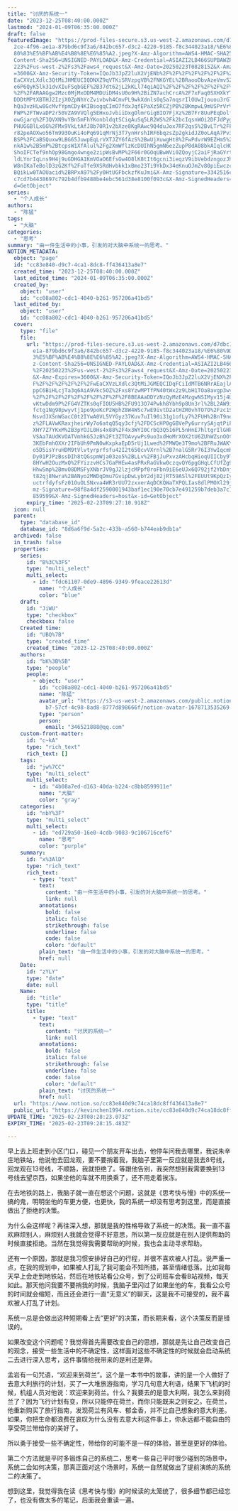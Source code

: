 ```yaml
---
title: "讨厌的系统一"
date: "2023-12-25T08:40:00.000Z"
lastmod: "2024-01-09T06:35:00.000Z"
draft: false
featuredImage: "https://prod-files-secure.s3.us-west-2.amazonaws.com/d7dbc101-8\
  2ce-4f96-ae1a-879bd6c9f3a6/842bc657-d3c2-4220-9185-f8c344023a18/%E6%80%9D%E8%\
  80%83%E5%BF%AB%E4%B8%8E%E6%85%A2.jpeg?X-Amz-Algorithm=AWS4-HMAC-SHA256&X-Amz-\
  Content-Sha256=UNSIGNED-PAYLOAD&X-Amz-Credential=ASIAZI2LB466SUPBAWZP%2F20250\
  223%2Fus-west-2%2Fs3%2Faws4_request&X-Amz-Date=20250223T082815Z&X-Amz-Expires\
  =3600&X-Amz-Security-Token=IQoJb3JpZ2luX2VjENb%2F%2F%2F%2F%2F%2F%2F%2F%2F%2Fw\
  EaCXVzLXdlc3QtMiJHMEUCIQDNXZ9qVTKiSRVzpgVB%2FNKGYEL%2BRaooDbvAzeVmv52YuwIgRVD\
  e6P6QyK5lk31dvXIuFSqbGEF%2B37dt62jL2kKLl74qiAQI%2F%2F%2F%2F%2F%2F%2F%2F%2F%2F\
  %2F%2FARAAGgw2Mzc0MjMxODM4MDUiDM4sU0o9H%2BiZN7achCrcA%2F7xFaq0SXHXkYTmVAHha51\
  DDDtMPtXBTHJ2IzjXOZpNhYcZvivbvh4CmvPL9wkXdnls0q5a7nqsrIlOUwIjouou3rGTdY1VVmOm\
  hQa3vzHLw8GcMvfYpmCDy4KIBsogqCImO7fdxJqfEPaXz5RCZjPB%2BKmpwL9mUSPrVr%2FjSR5%2\
  FWP%2FTWvaDP2r50VZA9VVQlg5EHxoJvbiiDxgOlmrGigBIO7FjXz%2B7Fr8UuPEqDolf9yHnM%2B\
  owGjarq%2F3QVXN9vYBn5mFhYKonbldqtSCiqAuSq5LR2WS%2Fk2bcIqsnWOi2DFJdPygjJNXEE3d\
  PHUGGBlLx6G%2FMx9VkLtAfJ8b70R1v2bXze8KgRAwc9Q4duJox7RF2qsS%2BvLTr%2FFWvxP7zhe\
  r82peAOXwo56Tm993OuKi4oPq691qMrNj3T7ynHrshIRF6bqzsZp2gkidJZ0oLAqA7Pv38RSnDodP\
  BSP%2FCaBSQuxw9LBG65JuwpEqLrVXTJZY6fAzS%2BwUjXuwgHt8%2FwPdvrW9EZHm5%2BNU6JRYo\
  nkA1w%2B5mP%2BtcpsW1XfAlul%2Fg2XmWflzKcDUIhN5gmN6ezZupP8dA08bkAIqlcHOkAsUQsRq\
  ShoIFCTef9nhOp98Gmgo4wnge2zipWsBvMP%2F66r0GOqUBwWVi0ZQoyjC2aiFjRaGYrtBfum%2BD\
  ldLYnrIqLns9H4j9uGDHGA1KmVOaO6EfsGw4O8lK8tIt6gcni3ieqzV9ibVebdzngozJhMCzB6v7L\
  W8nIKaTeBolD3zG2Kf%2FuTfe9XSRdHvbkk1xBmo23Ti9YkDx34eKnuOJmZv80piEwczct89coD54\
  BQikLw0TAOUacid%2BRPxA97%2Fy0HtUGFbckzfKuJmi&X-Amz-Signature=3342516ca20409df\
  c7cd7b4438697c792b4dfb9488be4ebc561d38e8100f093c&X-Amz-SignedHeaders=host&x-i\
  d=GetObject"
series:
  - "个人成长"
authors:
  - "陈猛"
tags:
  - "大脑"
categories:
  - "思考"
summary: "由一件生活中的小事，引发的对大脑中系统一的思考。"
NOTION_METADATA:
  object: "page"
  id: "cc83e840-d9c7-4ca1-8dc8-ff436413a8e7"
  created_time: "2023-12-25T08:40:00.000Z"
  last_edited_time: "2024-01-09T06:35:00.000Z"
  created_by:
    object: "user"
    id: "cc08a802-cdc1-4040-b261-957206a41bd5"
  last_edited_by:
    object: "user"
    id: "cc08a802-cdc1-4040-b261-957206a41bd5"
  cover:
    type: "file"
    file:
      url: "https://prod-files-secure.s3.us-west-2.amazonaws.com/d7dbc101-82ce-4f96-a\
        e1a-879bd6c9f3a6/842bc657-d3c2-4220-9185-f8c344023a18/%E6%80%9D%E8%80%8\
        3%E5%BF%AB%E4%B8%8E%E6%85%A2.jpeg?X-Amz-Algorithm=AWS4-HMAC-SHA256&X-Am\
        z-Content-Sha256=UNSIGNED-PAYLOAD&X-Amz-Credential=ASIAZI2LB466R6C5O2FO\
        %2F20250223%2Fus-west-2%2Fs3%2Faws4_request&X-Amz-Date=20250223T082710Z\
        &X-Amz-Expires=3600&X-Amz-Security-Token=IQoJb3JpZ2luX2VjENX%2F%2F%2F%2\
        F%2F%2F%2F%2F%2F%2FwEaCXVzLXdlc3QtMiJGMEQCIDqFCiIdMTB6NRrAEajlAoO9ZUTs1\
        ppC6BiHLcjTa3q6AiA9Vkc5OZ%2Fxs8YzwMPTfPN40tWx2z9LbH1TOa8avgp3wyqIBAj%2B\
        %2F%2F%2F%2F%2F%2F%2F%2F%2F%2F8BEAAaDDYzNzQyMzE4MzgwNSIMyv15j4UCDD6X5vr\
        vKtwDdm9P%2FG4VZTKs0qFIOU5HB%2FU913O74Pwkh8Ybh9p8Un3rl%2BL2AW9iqwOVHvvG\
        fctg1Ng98pwyvtj1po9poKcP2WphZ8W4WSc7wE9ivtD2atHZR0vhTO7O%2Fzc1SmlXjzC6U\
        NsvdJXSnWGacC0t2IYwA0VL5VYGyz37Kuv7uIl90i31g1ofLy7%2FUH%2BnT9ne2m%2F1zU\
        z%2FLAVwKRaxjheirWy7o6atqQ5qy3cfj%2FDCScHP0gGBVePy6urrySAjqtPiFqKT4%2B3\
        XHY7Z7YKxM%2B3pYOJL0Hs4x88%2F4x3WYI0CrbQ3Q516PL5nHnE7hltgrIlGHko3NsdnCY\
        VSAa7AUdKVOATVmhkG5JzB%2Ft3ZTOAvywPs9uo3xdHoMrXOX2tU6ZUhWZsnOOtuNqYOSeT\
        3KEbFmhOXXr2IFbUh9PmN0wKxpkaEpD5rUj1Lwed%2FMWQe3T9mo%2BFRuJWAKYHsYPX%2B\
        o5D5isYruHDM9tVlvtyrprfsfu42I2t650cvVXrnl%2B7nalG5Rr76I3YwIqcmhmo9SJgyI\
        Dy01PJPzBssDIh8tQGspmWja03zo5%2BLLv%2FBjJuPxvzAHcbqHioqUIICby9T5YJQIvyT\
        8HYwH2OuzMxQ%2FYizzvHCs7GaPHEw4asPRxRaGVkw0czqvQY6pgGHqLCfUfZg9bNAlo008\
        HhwSmp%2BmvO8DMSFyXNbrJV9gJ2lzjcMPpf0roFbn9iE6eUJx6Q792jf2YbDnjmenBRNAU\
        t82qj8Nwra%2BANyo2MWDqDmu7GvipDwLybY2dj82jRT59ASl%2FEUUt9KpQzIygztR1fGk\
        uctrfdyfsFz01OuOLSNxva4WR3rUU72zxxerAqDCKQWaTXPQLIas8dlPMOXl29jek4K&X-A\
        mz-Signature=98f8a4df2590001943baf1ec190e70cb7e491259b7deb3a7c1a0da98fc\
        859599&X-Amz-SignedHeaders=host&x-id=GetObject"
      expiry_time: "2025-02-23T09:27:10.918Z"
  icon: null
  parent:
    type: "database_id"
    database_id: "8d6a6f9d-5a2c-433b-a560-b744eab9db1a"
  archived: false
  in_trash: false
  properties:
    series:
      id: "B%3C%3FS"
      type: "multi_select"
      multi_select:
        - id: "fdc61107-0de9-4896-9349-9feace22613d"
          name: "个人成长"
          color: "blue"
    draft:
      id: "JiWU"
      type: "checkbox"
      checkbox: false
    Created time:
      id: "UBQ%7B"
      type: "created_time"
      created_time: "2023-12-25T08:40:00.000Z"
    authors:
      id: "bK%3B%5B"
      type: "people"
      people:
        - object: "user"
          id: "cc08a802-cdc1-4040-b261-957206a41bd5"
          name: "陈猛"
          avatar_url: "https://s3-us-west-2.amazonaws.com/public.notion-static.com/775523\
            b7-57cf-4c98-8ad8-8777d898666f/notion-avatar-1678713535269.png"
          type: "person"
          person:
            email: "346521888@qq.com"
    custom-front-matter:
      id: "c~kA"
      type: "rich_text"
      rich_text: []
    tags:
      id: "jw%7CC"
      type: "multi_select"
      multi_select:
        - id: "4b08a7ed-d163-40da-b224-c8bb8599911e"
          name: "大脑"
          color: "gray"
    categories:
      id: "nbY%3F"
      type: "multi_select"
      multi_select:
        - id: "ed729a50-16e0-4cdb-9083-9c106716cef6"
          name: "思考"
          color: "purple"
    summary:
      id: "x%3AlD"
      type: "rich_text"
      rich_text:
        - type: "text"
          text:
            content: "由一件生活中的小事，引发的对大脑中系统一的思考。"
            link: null
          annotations:
            bold: false
            italic: false
            strikethrough: false
            underline: false
            code: false
            color: "default"
          plain_text: "由一件生活中的小事，引发的对大脑中系统一的思考。"
          href: null
    Date:
      id: "zYLY"
      type: "date"
      date: null
    Name:
      id: "title"
      type: "title"
      title:
        - type: "text"
          text:
            content: "讨厌的系统一"
            link: null
          annotations:
            bold: false
            italic: false
            strikethrough: false
            underline: false
            code: false
            color: "default"
          plain_text: "讨厌的系统一"
          href: null
  url: "https://www.notion.so/cc83e840d9c74ca18dc8ff436413a8e7"
  public_url: "https://kevinchen1994.notion.site/cc83e840d9c74ca18dc8ff436413a8e7"
UPDATE_TIME: "2025-02-23T08:28:23.073Z"
EXPIRY_TIME: "2025-02-23T09:28:15.483Z"

---
```

<link rel="stylesheet" href="https://cdn.jsdelivr.net/npm/katex@0.16.2/dist/katex.min.css" integrity="sha384-bYdxxUwYipFNohQlHt0bjN/LCpueqWz13HufFEV1SUatKs1cm4L6fFgCi1jT643X" crossorigin="anonymous">


早上去上班走到小区门口，碰见一个朋友开车出去，他停车问我去哪里，我说朱辛庄地铁站，他说他去回龙观，要不要捎着我，我脑子里第一反应就是我去8号线，回龙观在13号线，不顺路，我就拒绝了。等跟他告别，我突然想到我需要换到13号线去望京西，如果坐他的车就不用换乘了，还不用走着挨冻。


在去地铁的路上，我脑子就一直在想这个问题，这就是《思考快与慢》中的系统一搞的鬼，明明坐他的车更方便，也更快，我的系统一却没有思考到这里，而是直接做出了拒绝的决策。


为什么会这样呢？再往深入想，那就是我的性格导致了系统一的决策。我一直不喜欢麻烦别人，麻烦别人我就会觉得不好意思，所以第一反应就是在别人提供帮助的时候直接拒绝。当然在我觉得我需要帮助的时候，我也会主动寻求帮助。


还有一个原因，那就是我习惯安排好自己的行程，并很不喜欢被人打乱。说严重一点，在我的规划中，如果被人打乱了我可能会不知所措，甚至情绪低落。比如我每天早上会走到地铁站，然后在地铁站看公众号，到了公司班车会看B站视频，每天如此。那天他问我要不要捎我的时候，我脑子里闪过了如果坐他的车，我看公众号的时间就会缩短，而且还会进行一直“无意义”的聊天，这是我不可接受的，我不喜欢被人打乱了计划。


系统一总是会做出这种短期看上去“更好”的决策，而长期来看，这个决策反而是错误的。


如果改变这个问题呢？我觉得首先需要改变自己的思想，那就是先让自己改变自己的观念，接受一些生活中的不确定性，这样面对这些不确定性的时候就会启动系统二去进行深入思考，这件事情给我带来的是利还是弊。


孟岩有一句咒语，“欢迎来到荷兰”。这个是一本书中的故事，讲的是一个人做好了去意大利旅行的计划，买了一大堆旅游指南，学习几句意大利语，结果下飞机的时候，机组人员对他说：欢迎来到荷兰。什么？我要去的是意大利啊，我怎么来到荷兰了？因为飞行计划有变，所以只能停在荷兰，而你只能既来之则安之。在荷兰，他重新购买了旅行指南，发现荷兰有风车、郁金香，并不比自己想象的意大利差。如果，你把生命都浪费在哀叹为什么没有去意大利这件事上，你永远都不能自由的享受荷兰带给你的美好了。


所以勇于接受一些不确定性，带给你的可能不是一样的体验，甚至是更好的体验。


第二个方法就是平时多锻炼自己的系统二，思考一些自己平时很少碰到的场景中，系统二会如何决策，那真正面对这个场景时，系统一自然就做出了提前演练的系统二的决策了。


想到这里，我觉得我在读《思考快与慢》的时候读的太笼统了，很多细节都已经忘了，也没有做太多的笔记，后面我会重读一遍。

